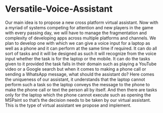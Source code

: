 # Versatile-Voice-Assistant

Our main idea is to propose a new cross platform virtual assistant. Now with a myriad of systems competing for attention and new players in the game with every passing day, we will have to manage the fragmentation and complexity of developing apps across multiple platforms and channels.
We plan to develop one with which we can give a voice input for a laptop as well as a phone and it can perform at the same time if required. It can do all sort of tasks and it will be designed as such it will recognize from the voice input whether the task is for the laptop or the mobile. It can do the tasks given to it provided the task falls in their domain such as playing a YouTube video or a Google search but when it comes to making a phone call or sending a WhatsApp message, what should the assistant do? Here comes the uniqueness of
our assistant, it understands that the laptop cannot perform such a task so the laptop conveys the message to the phone to make the phone call or text the person all by itself. And then there are tasks only for the laptop which the phone cannot execute such as opening the MSPaint so that’s the decision needs to be taken by our virtual assistant. This is the type of virtual assistant we propose and implement.
